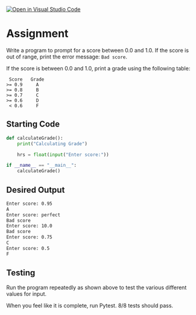 [![Open in Visual Studio Code](https://classroom.github.com/assets/open-in-vscode-c66648af7eb3fe8bc4f294546bfd86ef473780cde1dea487d3c4ff354943c9ae.svg)](https://classroom.github.com/online_ide?assignment_repo_id=9914862&assignment_repo_type=AssignmentRepo)
# Assignment
Write a program to prompt for a score between 0.0 and 1.0. If the score is out of range, print the error message: `Bad score`. 

If the score is between 0.0 and 1.0, print a grade using the following table:


```
 Score   Grade
>= 0.9     A
>= 0.8     B
>= 0.7     C
>= 0.6     D
 < 0.6     F
```

## Starting Code
```python
def calculateGrade():
    print("Calculating Grade")

    hrs = float(input("Enter score:"))

if __name__ == "__main__":
    calculateGrade()
```

## Desired Output
```bash
Enter score: 0.95
A
Enter score: perfect
Bad score
Enter score: 10.0
Bad score
Enter score: 0.75
C
Enter score: 0.5
F
```

## Testing
Run the program repeatedly as shown above to test the various different values for input.

When you feel like it is complete, run Pytest. 8/8 tests should pass. 
